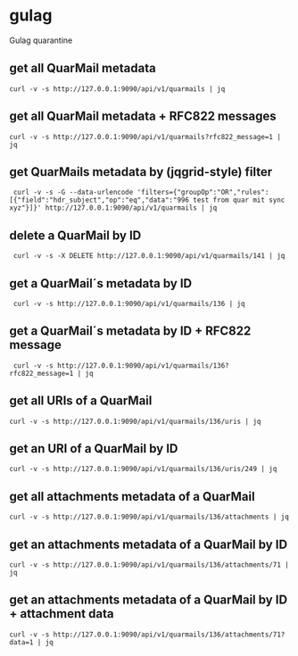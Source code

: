 # gulag
Gulag quarantine


## get all QuarMail metadata

``` 
curl -v -s http://127.0.0.1:9090/api/v1/quarmails | jq
```

## get all QuarMail metadata + RFC822 messages
```
curl -v -s http://127.0.0.1:9090/api/v1/quarmails?rfc822_message=1 | jq
```

## get QuarMails metadata by (jqgrid-style) filter
```
 curl -v -s -G --data-urlencode 'filters={"groupOp":"OR","rules":[{"field":"hdr_subject","op":"eq","data":"996 test from quar mit sync xyz"}]}' http://127.0.0.1:9090/api/v1/quarmails | jq
```

## delete a QuarMail by ID
```
 curl -v -s -X DELETE http://127.0.0.1:9090/api/v1/quarmails/141 | jq
```

## get a QuarMail´s metadata by ID
```
 curl -v -s http://127.0.0.1:9090/api/v1/quarmails/136 | jq
```

## get a QuarMail´s metadata by ID + RFC822 message
``` 
 curl -v -s http://127.0.0.1:9090/api/v1/quarmails/136?rfc822_message=1 | jq
```

## get all URIs of a QuarMail
```
curl -v -s http://127.0.0.1:9090/api/v1/quarmails/136/uris | jq
```

## get an URI of a QuarMail by ID
```
curl -v -s http://127.0.0.1:9090/api/v1/quarmails/136/uris/249 | jq
```

## get all attachments metadata of a QuarMail
```
curl -v -s http://127.0.0.1:9090/api/v1/quarmails/136/attachments | jq
```

## get an attachments metadata of a QuarMail by ID
```
curl -v -s http://127.0.0.1:9090/api/v1/quarmails/136/attachments/71 | jq
```

## get an attachments metadata of a QuarMail by ID + attachment data
```
curl -v -s http://127.0.0.1:9090/api/v1/quarmails/136/attachments/71?data=1 | jq
```
